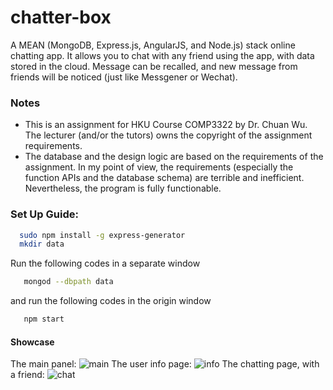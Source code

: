 # chatter-box
A MEAN (MongoDB, Express.js, AngularJS, and Node.js) stack online chatting app.
It allows you to chat with any friend using the app, with data stored in the cloud. Message can be recalled, and new message from friends will be noticed (just like Messgener or Wechat).

### Notes
* This is an assignment for HKU Course COMP3322 by Dr. Chuan Wu. The lecturer (and/or the tutors) owns the copyright of the assignment requirements.
* The database and the design logic are based on the requirements of the assignment. In my point of view, the requirements (especially the function APIs and the database schema) are terrible and inefficient. Nevertheless, the program is fully functionable.

### Set Up Guide:
```Bash
  sudo npm install -g express-generator
  mkdir data
```
Run the following codes in a separate window
```Bash
   mongod --dbpath data
```
and run the following codes in the origin window
```Bash
   npm start
```

#### Showcase
The main panel:
![main](https://github.com/irsisyphus/pictures/raw/master/chatter-box/main.png "main")
The user info page:
![info](https://github.com/irsisyphus/pictures/raw/master/chatter-box/info.png "info")
The chatting page, with a friend:
![chat](https://github.com/irsisyphus/pictures/raw/master/chatter-box/chat.png "chat")
